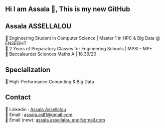 ## Hi I am Assala 👋, This is my new GitHub 

## Assala ASSELLALOU  
🔹 Engineering Student in Computer Science | Master 1 in HPC & Big Data @ ENSEEIHT  
🔹 2 Years of Preparatory Classes for Engineering Schools | MPSI - MP*  
🔹 Baccalauréat Sciences Maths A | 18.39/20  
  
## Specialization 
🔹 High-Performance Computing & Big Data  
  

## Contact 
🔹 Linkedin : [Assala Assellalou](https://www.linkedin.com/in/assala-assellalou/)  
🔹 Email : assala.asll1@gmail.com   
🔹 Email (new): assala.assellalou.eng@gmail.com
